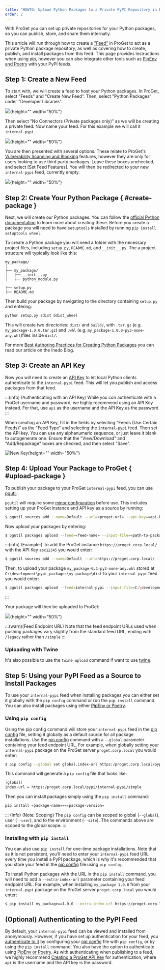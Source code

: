 ```yaml
---
title: "HOWTO: Upload Python Packages to a Private PyPI Repository in ProGet"
order: 2
---
```


With ProGet you can set up private repositories for your Python packages, so you can publish, store, and share them internally.

This article will run through how to create a ["Feed"](/docs/proget/feeds/feed-overview) in ProGet to act as a private Python package repository, as well as covering how to create, publish, and install packages from this feed. This page provides instructions when using pip, however you can also integrate other tools such as [PipEnv and Poetry](/docs/proget/feeds/pypi/integrate-pypi-others) with your PyPI feeds. 

## Step 1: Create a New Feed

To start with, we will create a feed to host your Python packages. In ProGet, select "Feeds" and "Create New Feed". Then, select "Python Packages" under "Developer Libraries".

![](/resources/docs/proget-pypi-createfeed.png){height="" width="50%"}

Then select "No Connectors (Private packages only)" as we will be creating a private feed. Now name your feed. For this example we will call it `internal-pypi`.

![](/resources/docs/proget-pypi-internal-namefeed.png){height="" width="50%"}

You are then presented with several options. These relate to ProGet's [Vulnerability Scanning and Blocking](/docs/proget/sca/vulnerabilities) features, however they are only for users looking to use third party packages. Leave these boxes unchecked, and select [Set Feed Features]. You will then be redirected to your new `internal-pypi` feed, currently empty.

![](/resources/docs/proget-pypi-internal-empty.png){height="" width="50%"}

## Step 2: Create Your Python Package { #create-package }

Next, we will create our Python packages. You can follow the [official Python documentation](https://packaging.python.org/en/latest/tutorials/packaging-projects/) to learn more about creating these. Before you create a package you will need to have `setuptools` installed by running `pip install setuptools wheel`.

To create a Python package you will need a folder with the necessary project files, including `setup.py`, `README.md`, and `__init__.py`. The a project structure will typically look like this:

```plaintext
my_package/
│
├── my_package/
│   ├── __init__.py
│   ├── python_module.py

├── setup.py
├── README.md
```

Then build your package by navigating to the directory containing `setup.py` and entering:

```bash
python setup.py sdist bdist_wheel  
```

This will create two directories: `dist/` and `build/`, with `.tar.gz` (e.g. `my_package-1.0.0.tar.gz`) and `.whl` (e.g. `my_package-1.0.0-py3-none-any.whl`)files inside `dist/`.

For more [Best Authoring Practices for Creating Python Packages](https://blog.inedo.com/python/packages-authoring-best-practices/) you can read our article on the Inedo Blog. 

## Step 3: Create an API Key

Now you will need to create an [API Key](/docs/proget/api/apikeys) to let local Python clients authenticate to the `internal-pypi` feed. This will let you publish and access packages from that feed. 

:::(info) (Authenticating with an API Key)
While you _can_ authenticate with a ProGet username and password, we highly recommend using an API Key instead. For that, use `api` as the username and the API Key as the password.
:::

When creating an API Key, fill in the fields by selecting "Feeds (Use Certain Feeds)" as the "Feed Type" and selecting the `internal-pypi` feed. Then set the API key. You can use any alphanumeric sequence, or just leave it blank to autogenerate one. Ensure that the "View/Download" and "Add/Repackage" boxes are checked, and then select "Save".

![New Key](/resources/docs/proget-pypi-api.png){height="" width="50%"}

## Step 4: Upload Your Package to ProGet { #upload-package }

To publish your package to your ProGet `internal-pypi` feed, you can use [pgutil](/docs/proget/api/pgutil).

`pgutil` will require some [minor configuration](/docs/proget/api/pgutil#sources) before use. This includes setting up your ProGet instance and API key as a source by running:

```bash
$ pgutil sources add --name=Default --url=«proget-url» --api-key=«api-key»
```

Now upload your packages by entering:

```bash
$ pgutil packages upload --feed=«feed-name» --input-file=«path-to-package»
```

:::(info) (Example:)
To add the ProGet instance `https://proget.corp.local/` with the API Key `abc12345` you would enter:
```bash
$ pgutil sources add --name=Default --url=https://proget.corp.local/ --api-key=abc12345
```

Then, to upload your package `my_package-0.1-py3-none-any.whl` stored at `C:\development\pypi_packages\my-package\dist` to your `internal-pypi` feed you would enter:

```bash
$ pgutil packages upload --feed=internal-pypi --input-file=C:\development\pypi_packages\my-package\dist\my_package-0.1-py3-none-any.whl
```
:::

Your package will then be uploaded to ProGet:

![](/resources/docs/proget-pypi-internal-uploaded.png){height="" width="50%"}

:::(warn)(Feed Endpoint URL)
Note that the feed endpoint URLs used when pushing packages vary slightly from the standard feed URL, ending with `/legacy` rather than `/simple`
:::

### Uploading with Twine 

It's also possible to use the `twine upload` command if want to use [twine](https://pypi.org/project/twine/). 

## Step 5: Using your PyPI Feed as a Source to Install Packages

To use your `internal-pypi` feed when installing packages you can either set it globally with the `pip config` command or run the `pip install` command. You can also install packages using either [PipEnv or Poetry](/docs/proget/feeds/pypi/integrate-pypi-others#add-source).

### Using `pip config`

Using the pip config command will store your `internal-pypi` feed in the [pip config](https://pip.pypa.io/en/stable/topics/configuration/) file, setting it globally as a default source for all package installations. Use the [pip config](https://pip.pypa.io/en/stable/cli/pip_config/) command with a `--global` parameter containing your feed endpoint URL. For example, when globally setting your `internal-pypi` package on the ProGet server `proget.corp.local` you would enter:

```bash
$ pip config --global set global.index-url https:/proget.corp.local/pypi/internal-pypi/simple 
```

This command will generate a `pip config` file that looks like:

```bash
[global]
index-url = https:/proget.corp.local/pypi/internal-pypi/simple
```

Then you can install packages simply using the `pip install` command:

```bash
pip install «package-name»==«package-version»
```

::: (Info) (Note: Scoping)
The `pip config` can be scoped to global (`--global`), user (`--user`), and to the environment (`--site`). The commands above are scoped to the global scope.
:::

### Installing with `pip install` 

You can also use `pip install` for one-time package installations. Note that as it is not persistent, you'll need to enter your `internal-pypi` feed URL every time you install a PyPI package, which is why it's recommended that you store your feed in the [pip config](https://pip.pypa.io/en/stable/topics/configuration/) file using `pip config`.

To install Python packages with the URL in the `pip install` command, you will need to add a `--extra-index-url` parameter containing your feed endpoint URL. For example, when installing `my_package 1.0.0` from your `internal-pypi` package on the ProGet server `proget.corp.local` you would enter:

```bash
$ pip install my_package==1.0.0 --extra-index-url https://proget.corp.local/pypi/internal-pypi/simple
```

## (Optional) Authenticating to the PyPI Feed

By default, your `internal-pypi` feed can be viewed and installed from anonymously. However, if you have set up authentication for your feed, you [authenticate to it](/docs/proget/feeds/pypi#authenticating-to-a-pypi-feed) by configuring your [pip config](https://pip.pypa.io/en/stable/topics/configuration/) file with `pip config`, or by using the `pip install` command. You also have the option to authenticate using [PipEnv or Poetry](/docs/proget/feeds/pypi/integrate-pypi-others#authenticate-feed). As with authenticating when publishing to a feed, we highly recommend [Creating a ProGet API Key](/docs/proget/api/apikeys) for authentication, where `api` is the username and the API key is the password. 
